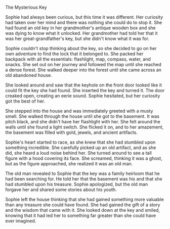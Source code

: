 The Mysterious Key

Sophie had always been curious, but this time it was different. Her curiosity had taken over her mind and there was nothing she could do to stop it. She had found an old key in her grandmother's antique wooden box and she was dying to know what it unlocked. Her grandmother had told her that it was her great-grandfather's key, but she didn't know what it was for.

Sophie couldn't stop thinking about the key, so she decided to go on her own adventure to find the lock that it belonged to. She packed her backpack with all the essentials: flashlight, map, compass, water, and snacks. She set out on her journey and followed the map until she reached a dense forest. She walked deeper into the forest until she came across an old abandoned house.

She looked around and saw that the keyhole on the front door looked like it could fit the key she had found. She inserted the key and turned it. The door creaked open, creating an eerie sound. Sophie hesitated, but her curiosity got the best of her.

She stepped into the house and was immediately greeted with a musty smell. She walked through the house until she got to the basement. It was pitch black, and she didn't have her flashlight with her. She felt around the walls until she found a light switch. She flicked it on, and to her amazement, the basement was filled with gold, jewels, and ancient artifacts.

Sophie's heart started to race, as she knew that she had stumbled upon something incredible. She carefully picked up an old artifact, and as she did, she heard a loud noise behind her. She turned around to see a tall figure with a hood covering its face. She screamed, thinking it was a ghost, but as the figure approached, she realized it was an old man.

The old man revealed to Sophie that the key was a family heirloom that he had been searching for. He told her that the basement was his and that she had stumbled upon his treasure. Sophie apologized, but the old man forgave her and shared some stories about his youth.

Sophie left the house thinking that she had gained something more valuable than any treasure she could have found. She had gained the gift of a story and the wisdom that came with it. She looked down at the key and smiled, knowing that it had led her to something far greater than she could have ever imagined.